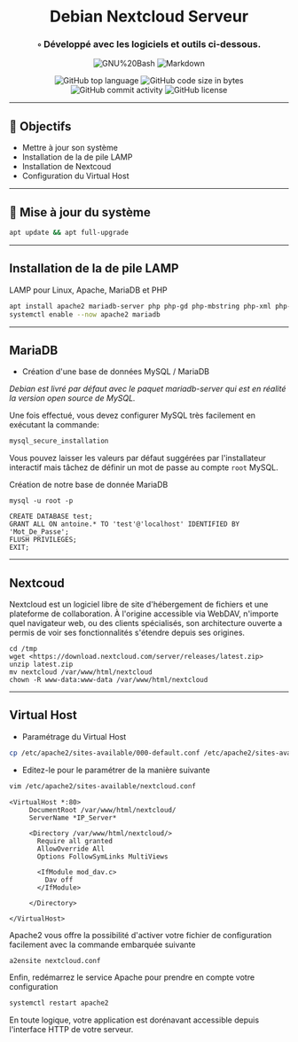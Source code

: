 <div align="center">
<h1 align="center">
<br>Debian Nextcloud Serveur
</h1>
<h3>◦ Développé avec les logiciels et outils ci-dessous.</h3>

<p align="center">
<img src="https://img.shields.io/badge/GNU%20Bash-4EAA25.svg?style&logo=GNU-Bash&logoColor=white" alt="GNU%20Bash" />
<img src="https://img.shields.io/badge/Markdown-000000.svg?style&logo=Markdown&logoColor=white" alt="Markdown" />
</p>
<img src="https://img.shields.io/github/languages/top/aaaaaaantoine/debian-post-install?style&color=5D6D7E" alt="GitHub top language" />
<img src="https://img.shields.io/github/languages/code-size/aaaaaaantoine/debian-post-install?style&color=5D6D7E" alt="GitHub code size in bytes" />
<img src="https://img.shields.io/github/commit-activity/m/aaaaaaantoine/debian-post-install?style&color=5D6D7E" alt="GitHub commit activity" />
<img src="https://img.shields.io/github/license/aaaaaaantoine/debian-post-install?style&color=5D6D7E" alt="GitHub license" />
</div>

---

## 📍 Objectifs

- Mettre à jour son système
- Installation de la de pile LAMP
- Installation de Nextcoud
- Configuration du Virtual Host

---

## 🚀 Mise à jour du système

```sh
apt update && apt full-upgrade
```

---

## Installation de la de pile LAMP

LAMP pour Linux, Apache, MariaDB et PHP

```sh
apt install apache2 mariadb-server php php-gd php-mbstring php-xml php-zip php-curl php-mysql -y
systemctl enable --now apache2 mariadb
```

---

## MariaDB

- Création d'une base de données MySQL / MariaDB

*Debian est livré par défaut avec le paquet mariadb-server qui est en réalité la version open source de MySQL.*

Une fois effectué, vous devez configurer MySQL très facilement en exécutant la commande:

```sh
mysql_secure_installation
```

Vous pouvez laisser les valeurs par défaut suggérées par l'installateur interactif mais tâchez de définir un mot de passe au compte `root` MySQL.

Création de notre base de donnée MariaDB 

`mysql -u root -p`

```
CREATE DATABASE test;
GRANT ALL ON antoine.* TO 'test'@'localhost' IDENTIFIED BY 'Mot_De_Passe';
FLUSH PRIVILEGES;
EXIT;
```

---

## Nextcoud

Nextcloud est un logiciel libre de site d'hébergement de fichiers et une plateforme de collaboration. À l'origine accessible via WebDAV, n'importe quel navigateur web, ou des clients spécialisés, son architecture ouverte a permis de voir ses fonctionnalités s'étendre depuis ses origines.

```
cd /tmp
wget <https://download.nextcloud.com/server/releases/latest.zip>
unzip latest.zip
mv nextcloud /var/www/html/nextcloud
chown -R www-data:www-data /var/www/html/nextcloud
```

---

## Virtual Host

- Paramétrage du Virtual Host

```sh
cp /etc/apache2/sites-available/000-default.conf /etc/apache2/sites-available/nextcloud.conf
```

- Editez-le pour le paramétrer de la manière suivante
```sh
vim /etc/apache2/sites-available/nextcloud.conf
```

```
<VirtualHost *:80>
     DocumentRoot /var/www/html/nextcloud/
     ServerName *IP_Server*

     <Directory /var/www/html/nextcloud/>
       Require all granted
       AllowOverride All
       Options FollowSymLinks MultiViews

       <IfModule mod_dav.c>
         Dav off
       </IfModule>

     </Directory>

</VirtualHost>
```

Apache2 vous offre la possibilité d'activer votre fichier de configuration facilement avec la commande embarquée suivante

```sh
a2ensite nextcloud.conf
```

Enfin, redémarrez le service Apache pour prendre en compte votre configuration 

```sh
systemctl restart apache2
```

En toute logique, votre application est dorénavant accessible depuis l'interface HTTP de votre serveur.
